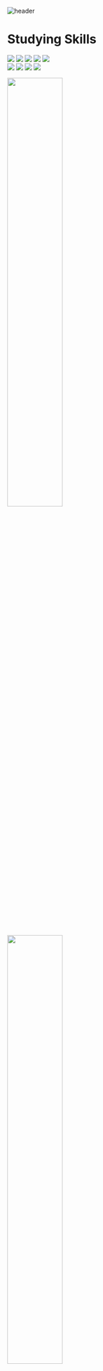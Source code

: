 ![header](https://capsule-render.vercel.app/api?type=waving&color=0:495057,100:212529&height=250&text=Yun%20Jong%20Chan&fontColor=ffbb00&fontAlign=65&fontAlignY=35&desc=Tanmak2&descSize=30&descAlign=85)

# Studying Skills

<img src="https://img.shields.io/badge/HTML5-E34F26?style=flat-square&logo=html5&logoColor=white"/></a>
<img src="https://img.shields.io/badge/CSS3-1572B6?style=flat-square&logo=css3&logoColor=white"/></a>
<img src="https://img.shields.io/badge/JavaScript-F7DF1E?style=flat-square&logo=javascript&logoColor=white"/></a>
<img src="https://img.shields.io/badge/JAVA-007396?style=flat-square&logo=java&logoColor=white"/></a>
<img src="https://img.shields.io/badge/Spring Boot-6DB33F?style=flat-square&logo=spring&logoColor=white"/></a><br>
<img src="https://img.shields.io/badge/MySQL-4479A1?style=flat-square&logo=mysql&logoColor=white"/></a>
<img src="https://img.shields.io/badge/AWS-232F3E?style=flat-square&logo=amazonaws&logoColor=white"/></a>
<img src="https://img.shields.io/badge/C%23-00599C?style=flat-square&logo=c&logoColor=white"/></a>
<img src="https://img.shields.io/badge/Unity-aaaaaa?style=flat-square&logo=unity&logoColor=black"/></a>

<!--
**Tanmak2/Tanmak2** is a ✨ _special_ ✨ repository because its `README.md` (this file) appears on your GitHub profile.

Here are some ideas to get you started:

- 🔭 I’m currently working on ...
- 🌱 I’m currently learning ...
- 👯 I’m looking to collaborate on ...
- 🤔 I’m looking for help with ...
- 💬 Ask me about ...
- 📫 How to reach me: ...
- 😄 Pronouns: ...
- ⚡ Fun fact: ...
-->
<!-- [![Ashutosh's github activity graph](https://github-readme-activity-graph.cyclic.app/graph?username=Tanmak2&theme=nord)](https://github.com/ashutosh00710/github-readme-activity-graph) -->
<a href="s">
<img src="https://github-readme-stats.vercel.app/api?username=Tanmak2&theme=dark&show_icons=true" width="50%" />
</a>
<a href="s">
<img src="https://github-readme-stats.vercel.app/api/top-langs/?username=Tanmak2&exclude_repo=Tanmak2.github.io&layout=compact&theme=dark" width="50%" />
</a>
